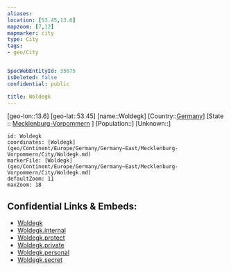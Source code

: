 ```yaml
---
aliases: 
location: [53.45,13.6]
mapzoom: [7,12] 
mapmarker: city 
type: City
tags:
- geo/City


SpocWebEntityId: 35675
isDeleted: false
confidential: public

title: Woldegk
---
```

[geo-lon::13.6]
[geo-lat::53.45]
[name::Woldegk]
[Country::[Germany](geo/Continent/Europe/Germany.md)]
[State :: [Mecklenburg-Vorpommern](geo/Continent/Europe/Germany/Germany~East/Mecklenburg-Vorpommern.md) ]
[Population::]
[Unknown::]


```leaflet
id: Woldegk
coordinates: [Woldegk](geo/Continent/Europe/Germany/Germany~East/Mecklenburg-Vorpommern/City/Woldegk.md)
markerFile: [Woldegk](geo/Continent/Europe/Germany/Germany~East/Mecklenburg-Vorpommern/City/Woldegk.md)
defaultZoom: 11 
maxZoom: 18
```


## Confidential Links & Embeds: 
- [Woldegk](../../../../../../../../_public/geo/Continent/Europe/Germany/Germany~East/Mecklenburg-Vorpommern/City/Woldegk.md) 
- [Woldegk.internal](../../../../../../../../_internal/geo/Continent/Europe/Germany/Germany~East/Mecklenburg-Vorpommern/City/Woldegk.internal.md) 
- [Woldegk.protect](../../../../../../../../_protect/geo/Continent/Europe/Germany/Germany~East/Mecklenburg-Vorpommern/City/Woldegk.protect.md) 
- [Woldegk.private](../../../../../../../../_private/geo/Continent/Europe/Germany/Germany~East/Mecklenburg-Vorpommern/City/Woldegk.private.md) 
- [Woldegk.personal](../../../../../../../../_personal/geo/Continent/Europe/Germany/Germany~East/Mecklenburg-Vorpommern/City/Woldegk.personal.md) 
- [Woldegk.secret](../../../../../../../../_secret/geo/Continent/Europe/Germany/Germany~East/Mecklenburg-Vorpommern/City/Woldegk.secret.md) 
